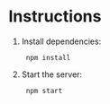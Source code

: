 # Instructions

1. Install dependencies:

        npm install

2. Start the server:

        npm start
